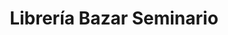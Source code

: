 ---
title: "Librería Bazar Seminario"
url: /trujillo/libreria-bazar-seminario/
shop: Schreibwaren
---